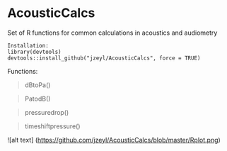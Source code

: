 # AcousticCalcs
Set of R functions for common calculations in acoustics and audiometry

```
Installation:
library(devtools)
devtools::install_github("jzeyl/AcousticCalcs", force = TRUE)
```

Functions:
>dBtoPa()

>PatodB()

>pressuredrop()

>timeshiftpressure()

![alt text] (https://github.com/jzeyl/AcousticCalcs/blob/master/Rplot.png)




